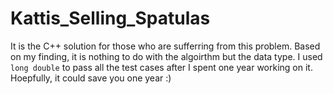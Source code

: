 # Kattis_Selling_Spatulas

It is the C++ solution for those who are sufferring from this problem. Based on my finding, it is nothing to do with the algoirthm but the data type.
I used `long double` to pass all the test cases after I spent one year working on it.
Hoepfully, it could save you one year :)

